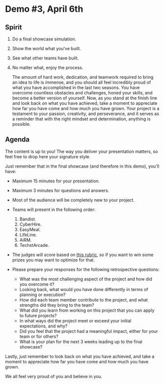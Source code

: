 # Demo #3, April 6th

## Spirit

1. Do a final showcase simulation.
1. Show the world what you've built.
1. See what other teams have built.
1. No matter what, enjoy the process.

   The amount of hard work, dedication,
   and teamwork required to bring an idea to life is immense,
   and you should all feel incredibly proud
   of what you have accomplished in the last two seasons.
   You have overcome countless obstacles and challenges,
   honed your skills, and become a better version of yourself.
   Now, as you stand at the finish line
   and look back on what you have achieved,
   take a moment to appreciate how far you have come
   and how much you have grown.
   Your project is a testament to your passion, creativity, and perseverance,
   and it serves as a reminder that with the right mindset and determination,
   anything is possible.

## Agenda

The content is up to you!
The way you deliver your presentation matters,
so feel free to drop here your signature style.

Just remember that in the final showcase
(and therefore in this demo),
you'll have:

- Maximum 15 minutes for your presentation.
- Maximum 3 minutes for questions and answers.
- Most of the audience will be completely new to your project.
- Teams will present in the following order:

  1. Bandist.
  1. CyberHire.
  1. EasyMeal.
  1. LifeLine.
  1. AiRM.
  1. TechstArcade.
- The judges will score based on
  [this rubric](https://docs.google.com/document/d/1scLIovkpHQizCwvwH1ql02NYGKR--tHjXpN2FT3Lsyw/edit?usp=sharing),
  so if you want to win some prizes you may want to optimize for that.
- Please prepare your responses for the following retrospective questions:
   - What was the most challenging aspect of the project and how did you overcome it?
   - Looking back, what would you have done differently in terms of planning or execution?
   - How did each team member contribute to the project, and what strengths did they bring to the team?
   - What did you learn from working on this project that you can apply to future projects?
   - In what ways did the project meet or exceed your initial expectations, and why?
   - Did you feel that the project had a meaningful impact, either for your team or for others?
   - What is your plan for the next 3 weeks leading up to the final showcase?

Lastly, just remember to look back on what you have achieved,
and take a moment to appreciate how far you have come
and how much you have grown.

We all feel very proud of you and believe in you.

